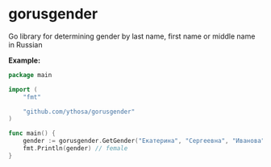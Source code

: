 # gorusgender

Go library for determining gender by last name, first name or middle name in Russian

**Example:**
```go
package main

import (
	"fmt"

	"github.com/ythosa/gorusgender"
)

func main() {
	gender := gorusgender.GetGender("Екатерина", "Сергеевна", "Иванова")
	fmt.Println(gender) // female
}
```
